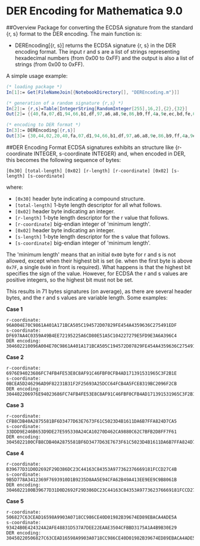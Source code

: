 # DER Encoding for Mathematica 9.0
##Overview
Package for converting the ECDSA signature from the standard {r, s} format to the DER encoding. The main function is:
- DEREncoding[{r, s}] returns the ECDSA signature {r, s} in the DER encoding format. The input r and s are a list of strings representing hexadecimal numbers (from 0x00 to 0xFF) and the output is also a list of strings (from 0x00 to 0xFF).

A simple usage example:
```Mathematica
(* loading package *)
In[1]:= Get[FileNameJoin[{NotebookDirectory[], "DEREncoding.m"}]]

(* generation of a random signature {r,s} *)
In[2]:= {r,s}=Table[IntegerString[RandomInteger[255],16,2],{2},{32}]
Out[2]= {{40,fa,07,d1,94,66,b1,df,97,a6,a8,9e,86,b9,ff,4a,9e,ec,bd,fe,00,6a,b3,b5,85,7f,4f,96,fc,50,4c,f3},{30,8a,41,0d,c3,32,cd,31,de,db,b0,78,cf,b2,72,42,02,97,52,0b,49,85,a8,6c,4c,8f,51,4c,36,3f,1f,84}}

(* encoding to DER format *)
In[3]:= DEREncoding[{r,s}]
Out[3]= {30,44,02,20,40,fa,07,d1,94,66,b1,df,97,a6,a8,9e,86,b9,ff,4a,9e,ec,bd,fe,00,6a,b3,b5,85,7f,4f,96,fc,50,4c,f3,02,20,30,8a,41,0d,c3,32,cd,31,de,db,b0,78,cf,b2,72,42,02,97,52,0b,49,85,a8,6c,4c,8f,51,4c,36,3f,1f,84}
```

##DER Encoding Format
ECDSA signatures exhibits an structure like {r-coordinate INTEGER, s-coordinate INTEGER} and, when encoded in DER, this becomes the following sequence of bytes:

`[0x30] [total-length] [0x02] [r-length] [r-coordinate] [0x02] [s-length] [s-coordinate]`

where:

- `[0x30]` header byte indicating a compound structure.
- `[total-length]` 1-byte length descriptor for all what follows.
- `[0x02]` header byte indicating an integer.
- `[r-length]` 1-byte length descriptor for the r value that follows.
- `[r-coordinate]` big-endian integer of 'minimum length'.
- `[0x02]` header byte indicating an integer.
- `[s-length]` 1-byte length descriptor for the s value that follows.
- `[s-coordinate]` big-endian integer of 'minimum length'.

The 'minimum length' means that an initial `0x00` byte for r and s is not allowed, except when their highest bit is set (ie. when the first byte is above `0x7F`, a single `0x00` in front is required).
What happens is that the highest bit specifies the sign of the value. However, for ECDSA the r and s values are positive integers, so the highest bit must not be set.

This results in 71 bytes signatures (on average), as there are several header bytes, and the r and s values are variable length. Some examples:

**Case 1**
```
r-coordinate: 96A004E70C9861A401A171BCA505C194572D07829FE454A4359636C275491EDF
s-coordinate: DF697AA4C0359A49B4EE72195225A6CD80E51A5C104227279E5FD9E3A6A396C4
DER encoding: 304602210096A004E70C9861A401A171BCA505C194572D07829FE454A4359636C275491EDF022100DF697AA4C0359A49B4EE72195225A6CD80E51A5C104227279E5FD9E3A6A396C4
```

**Case 2**
```
r-coordinate: 6976E94023686FC74FB4FE53E8C8AF91C46FBF0CFB4AD171391531965C3F2B1E
s-coordinate: 0BCEA5D246296AD9F82231B31F2F25693A25DCC64FCB4A5FCE8319BC2096F2CB
DER encoding: 304402206976E94023686FC74FB4FE53E8C8AF91C46FBF0CFB4AD171391531965C3F2B1E02200BCEA5D246296AD9F82231B31F2F25693A25DCC64FCB4A5FCE8319BC2096F2CB
```

**Case 3**
```
r-coordinate: CFB8CDB40A2875581BF6D3477D63E7673F61C5023D4B1611DA6B7FFA824D7CA5
s-coordinate: 33DDD9E246B653D9DE27E595330A24CA10270D462CA9880C62C7BFB2D8FF7F61
DER encoding: 3045022100CFB8CDB40A2875581BF6D3477D63E7673F61C5023D4B1611DA6B7FFA824D7CA5022033DDD9E246B653D9DE27E595330A24CA10270D462CA9880C62C7BFB2D8FF7F61
```
**Case 4**
```
r-coordinate: B39677D31D0D2692F29D386DC23C44163C84353A977362376669181FCCD27C4B
s-coordinate: 9B5D778A3412369F7693910D1B9235D8AA5E94CFA62B49A413EE9EE9C9B8061B
DER encoding: 3046022100B39677D31D0D2692F29D386DC23C44163C84353A977362376669181FCCD27C4B0221009B5D778A3412369F7693910D1B9235D8AA5E94CFA62B49A413EE9EE9C9B8061B
```

**Case 5**
```
r-coordinate: 506827C63CEAD16598A9903A0718CC986CE40D01982B39674ED89EBACA4ADE5A
s-coordinate: 93424B0E424324A2AFE48831D537A7DEE22EAAE3504CFBBD3175A1A4B9B30E29
DER encoding: 30450220506827C63CEAD16598A9903A0718CC986CE40D01982B39674ED89EBACA4ADE5A02210093424B0E424324A2AFE48831D537A7DEE22EAAE3504CFBBD3175A1A4B9B30E29
```
